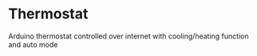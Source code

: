 # Thermostat
Arduino thermostat controlled over internet with cooling/heating function and auto mode
